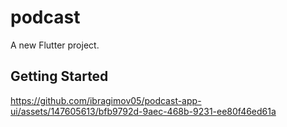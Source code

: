 # podcast

A new Flutter project.

## Getting Started

https://github.com/ibragimov05/podcast-app-ui/assets/147605613/bfb9792d-9aec-468b-9231-ee80f46ed61a
